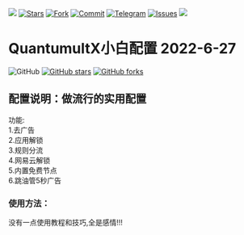 ![](https://visitor-badge.glitch.me/badge?page_id=O7Y0.Profiles) 
[![Stars](https://img.shields.io/github/stars/O7Y0/Profiles)](https://github.com/O7Y0/Profiles/stargazers)
[![Fork](https://img.shields.io/github/forks/O7Y0/Profiles)](https://github.com/O7Y0/Profiles/network/members)
[![Commit](https://img.shields.io/github/commit-activity/m/O7Y0/Profiles?label=Commits)](https://github.com/dO7Y0/Profiles/commits/master)
[![Telegram](https://img.shields.io/badge/Telegram-Channel-33A8E1)](https://t.me/REBIRTHOKAY)
[![Issues](https://img.shields.io/github/issues/O7Y0/Profiles)](https://github.com/O7Y0/Profiles/issues)
[![](https://img.shields.io/github/followers/O7Y0?label=follow&style=social)](https://github.com/O7Y0)
# QuantumultX小白配置 2022-6-27
![GitHub](https://img.shields.io/github/license/mashape/apistatus.svg)
[![GitHub stars](https://img.shields.io/github/stars/O7Y0/Profiles.svg?style=popout&label=Stars)](https://github.com/O7Y0/Profiles/stargazers)
[![GitHub forks](https://img.shields.io/github/forks/O7Y0/Profiles.svg?style=popout&label=Fork)](https://github.com/O7Y0/Profiles/fork)
## 配置说明：做流行的实用配置

功能:
    <br>1.去广告
    <br>2.应用解锁
    <br>3.规则分流
    <br>4.网易云解锁
    <br>5.内置免费节点
    <br>6.跳油管5秒广告

### 使用方法：

  没有一点使用教程和技巧,全是感情!!!

